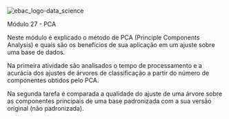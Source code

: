 ![ebac_logo-data_science](https://github.com/LucRib9/Ciencia_de_Dados_EBAC/assets/127044748/83baba6a-a2d6-47d2-a5ef-bd7e5ce7b7a7)

Módulo 27 - PCA

Neste módulo é explicado o método de PCA (Principle Components Analysis) e quais são os benefícios de sua aplicação em um ajuste sobre uma 
base de dados.

Na primeira atividade são analisados o tempo de processamento e a acurácia dos ajustes de árvores de classificação a partir do número de 
componentes obtidos pelo PCA.

Na segunda tarefa é comparada a qualidade do ajuste de uma árvore sobre as componentes principais de uma base padronizada com a sua versão 
original (não padronizada).
